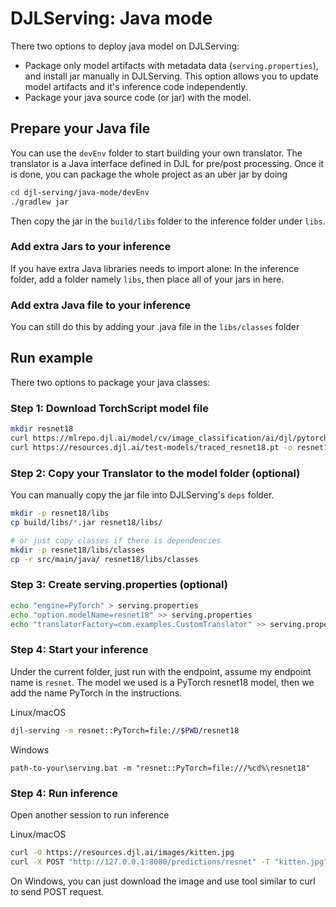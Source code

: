 # DJLServing: Java mode

There two options to deploy java model on DJLServing:

- Package only model artifacts with metadata data (`serving.properties`), and install jar
  manually in DJLServing. This option allows you to update model artifacts and it's inference code
  independently.
- Package your java source code (or jar) with the model.

## Prepare your Java file

You can use the `devEnv` folder to start building your own translator. The translator is a Java
interface defined in DJL for pre/post processing.
Once it is done, you can package the whole project as an uber jar by doing

```bash
cd djl-serving/java-mode/devEnv
./gradlew jar
```

Then copy the jar in the `build/libs` folder to the inference folder under `libs`.

### Add extra Jars to your inference

If you have extra Java libraries needs to import alone: In the inference folder, add a folder
namely `libs`, then place all of your jars in here.

### Add extra Java file to your inference

You can still do this by adding your .java file in the `libs/classes` folder

## Run example

There two options to package your java classes:

### Step 1: Download TorchScript model file

```bash
mkdir resnet18
curl https://mlrepo.djl.ai/model/cv/image_classification/ai/djl/pytorch/synset.txt -o resnet18/synset.txt
curl https://resources.djl.ai/test-models/traced_resnet18.pt -o resnet18/resnet18.pt
```

### Step 2: Copy your Translator to the model folder (optional)

You can manually copy the jar file into DJLServing's `deps` folder.

```bash
mkdir -p resnet18/libs
cp build/libs/*.jar resnet18/libs/

# or just copy classes if there is dependencies
mkdir -p resnet18/libs/classes
cp -r src/main/java/ resnet18/libs/classes
```

### Step 3: Create serving.properties (optional)

```bash
echo "engine=PyTorch" > serving.properties
echo "option.modelName=resnet18" >> serving.properties
echo "translatorFactory=com.examples.CustomTranslator" >> serving.properties 
```

### Step 4: Start your inference

Under the current folder, just run with the endpoint, assume my endpoint name is `resnet`. The model
we used is a PyTorch resnet18 model, then we add the name PyTorch in the instructions.

Linux/macOS

```bash
djl-serving -m resnet::PyTorch=file://$PWD/resnet18
```

Windows

```
path-to-your\serving.bat -m "resnet::PyTorch=file:///%cd%\resnet18"
```

### Step 4: Run inference

Open another session to run inference

Linux/macOS

```bash
curl -O https://resources.djl.ai/images/kitten.jpg
curl -X POST "http://127.0.0.1:8080/predictions/resnet" -T "kitten.jpg"
```

On Windows, you can just download the image and use tool similar to curl to send POST request.
